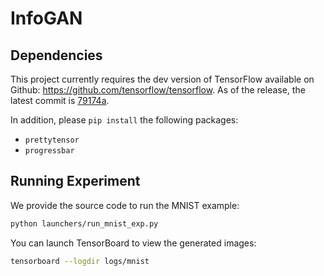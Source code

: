 # InfoGAN

## Dependencies

This project currently requires the dev version of TensorFlow available on Github: https://github.com/tensorflow/tensorflow. As of the release, the latest commit is [79174a](https://github.com/tensorflow/tensorflow/commit/79174afa30046ecdc437b531812f2cb41a32695e).

In addition, please `pip install` the following packages:
- `prettytensor`
- `progressbar`

## Running Experiment

We provide the source code to run the MNIST example:

```bash
python launchers/run_mnist_exp.py
```

You can launch TensorBoard to view the generated images:

```bash
tensorboard --logdir logs/mnist
```
